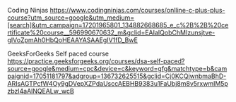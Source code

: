 Coding Ninjas
https://www.codingninjas.com/courses/onlline-c-plus-plus-course?utm_source=google&utm_medium=[search]&utm_campaign=17201965801_134882668685_e_c%2B%2B%20certificate%20course__596990670632_m&gclid=EAIaIQobChMIzunsjtve-gIVoZpmAh0HbQoHEAAYASAAEgIV1fD_BwE

GeeksForGeeks Self paced course
https://practice.geeksforgeeks.org/courses/dsa-self-paced?source=google&medium=cpc&device=c&keyword=gfg&matchtype=b&campaignid=17051181797&adgroup=136732625515&gclid=Cj0KCQjwnbmaBhD-ARIsAGTPcfW4Oy9gDVepXZPdaUsccAEBHB9383u1FaUbj8m8v5rxwmIM5pzbzl4aAlNQEALw_wcB
